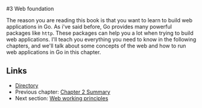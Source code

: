 #3 Web foundation

The reason you are reading this book is that you want to learn to build web applications in Go. As i've said before, Go provides many powerful packages like `http`. These packages can help you a lot when trying to build web applications. I'll teach you everything you need to know in the following chapters, and we'll talk about some concepts of the web and how to run web applications in Go in this chapter.

## Links

- [Directory](preface.md)
- Previous chapter: [Chapter 2 Summary](02.8.md)
- Next section: [Web working principles](03.1.md)
